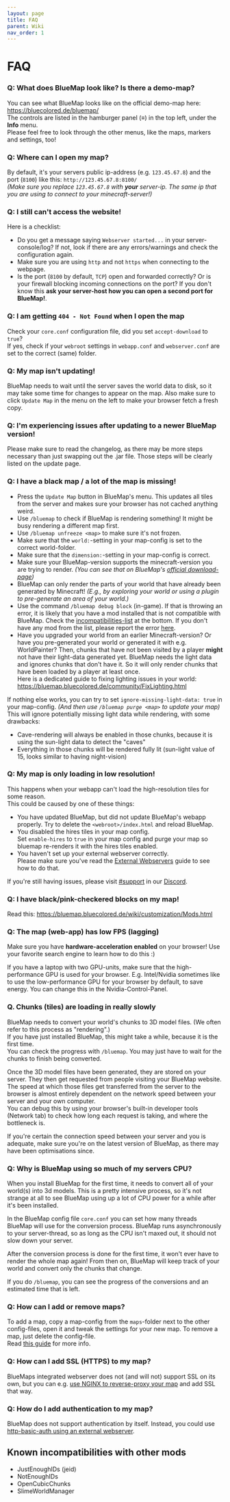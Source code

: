 ```yaml
---
layout: page
title: FAQ
parent: Wiki
nav_order: 1
---
```


# FAQ

### Q: What does BlueMap look like? Is there a demo-map?
You can see what BlueMap looks like on the official demo-map here: <https://bluecolored.de/bluemap/>  
The controls are listed in the hamburger panel (≡) in the top left, under the **Info** menu.  
Please feel free to look through the other menus, like the maps, markers and settings, too!

### Q: Where can I open my map?
By default, it's your servers public ip-address (e.g. `123.45.67.8`) and the port (`8100`) like this: `http://123.45.67.8:8100/`  
*(Make sure you replace `123.45.67.8` with **your** server-ip. The same ip that you are using to connect to your minecraft-server!)*

### Q: I still can't access the website!
Here is a checklist:
- Do you get a message saying `Webserver started...` in your server-console/log? If not, look if there are any
  errors/warnings and check the configuration again.
- Make sure you are using `http` and not `https` when connecting to the webpage.
- Is the port (`8100` by default, `TCP`) open and forwarded correctly? Or is your firewall blocking incoming connections
  on the port? If you don't know this **ask your server-host how you can open a second port for BlueMap!**.

### Q: I am getting `404 - Not Found` when I open the map
Check your `core.conf` configuration file, did you set `accept-download` to `true`?  
If yes, check if your `webroot` settings in `webapp.conf` and `webserver.conf` are set to the correct (same) folder.

### Q: My map isn't updating!
BlueMap needs to wait until the server saves the world data to disk, so it may take some time for changes to appear
on the map. Also make sure to click `Update Map` in the menu on the left to make your browser fetch a fresh copy.

### Q: I'm experiencing issues after updating to a newer BlueMap version!
Please make sure to read the changelog, as there may be more steps necessary than just swapping out the .jar file.
Those steps will be clearly listed on the update page.

### Q: I have a black map / a lot of the map is missing!
- Press the `Update Map` button in BlueMap's menu. This updates all tiles from the server and makes sure your 
  browser has not cached anything weird.
- Use `/bluemap` to check if BlueMap is rendering something! It might be busy rendering a different map first.
- Use `/bluemap unfreeze <map>` to make sure it's not frozen.
- Make sure that the `world:`-setting in your map-config is set to the correct world-folder.
- Make sure that the `dimension:`-setting in your map-config is correct.
- Make sure your BlueMap-version supports the minecraft-version you are trying to render. *(You can see that on
  BlueMap's [official download-page](https://github.com/BlueMap-Minecraft/BlueMap/releases/latest))*
- BlueMap can only render the parts of your world that have already been generated by Minecraft! *(E.g., by exploring
  your world or using a plugin to pre-generate an area of your world.)*
- Use the command `/bluemap debug block` (in-game). If that is throwing an error, it is likely that you have a mod
  installed that is not compatible with BlueMap.
  Check the [incompatibilities-list](#known-incompatibilities-with-other-mods) at the bottom.
  If you don't have any mod from the list, please report the error
  [here](https://github.com/BlueMap-Minecraft/BlueMap/issues).
- Have you upgraded your world from an earlier Minecraft-version? Or have you pre-generated your world or generated it with e.g. WorldPainter?
  Then, chunks that have not been visited by a player **might** not have their light-data generated yet.
  BlueMap needs the light data and ignores chunks that don't have it.
  So it will only render chunks that have been loaded by a player at least once.  
  Here is a dedicated guide to fixing lighting issues in your world:
  <https://bluemap.bluecolored.de/community/FixLighting.html>

If nothing else works, you can try to set `ignore-missing-light-data: true` in your
map-config. *(And then use `/bluemap purge <map>` to update your map)*  
This will ignore potentially missing light data while rendering, with some drawbacks:
- Cave-rendering will always be enabled in those chunks, because it is using the sun-light data to detect the "caves"
- Everything in those chunks will be rendered fully lit (sun-light value of 15, looks similar to having night-vision)

### Q: My map is only loading in low resolution!
This happens when your webapp can't load the high-resolution tiles for some reason.  
This could be caused by one of these things:  
- You have updated BlueMap, but did not update BlueMap's webapp properly.
  Try to delete the `<webroot>/index.html` and reload BlueMap.
- You disabled the hires tiles in your map config.  
  Set `enable-hires` to `true` in your map config and purge your map so bluemap re-renders it with the hires tiles enabled.
- You haven't set up your external webserver correctly.  
  Please make sure you've read the [External Webservers]({{site.baseurl}}/wiki/webserver/) guide to see how to do that.

If you're still having issues, please visit [#support](https://discord.com/channels/665868367416131594/751804128749027421) in our [Discord](https://bluecolo.red/map-discord).  

### Q: I have black/pink-checkered blocks on my map!
Read this: <https://bluemap.bluecolored.de/wiki/customization/Mods.html>

### Q: The map (web-app) has low FPS (lagging)
Make sure you have **hardware-acceleration enabled** on your browser!
Use your favorite search engine to learn how to do this :)

If you have a laptop with two GPU-units, make sure that the high-performance GPU is used for your browser.
E.g. Intel/Nvidia sometimes like to use the low-performance GPU for your browser by default, to save energy.
You can change this in the Nvidia-Control-Panel.

### Q. Chunks (tiles) are loading in really slowly
BlueMap needs to convert your world's chunks to 3D model files. (We often refer to this process as "rendering".)  
If you have just installed BlueMap, this might take a while, because it is the first time.  
You can check the progress with `/bluemap`. You may just have to wait for the chunks to finish being converted.

Once the 3D model files have been generated, they are stored on your server.
They then get requested from people visiting your BlueMap website.  
The speed at which those files get transferred from the server to the browser is
almost entirely dependent on the network speed between your server and your own computer.  
You can debug this by using your browser's built-in developer tools (Network tab)
to check how long each request is taking, and where the bottleneck is.

If you're certain the connection speed between your server and you is adequate,
make sure you're on the latest version of BlueMap, as there may have been optimisations since.

### Q: Why is BlueMap using so much of my servers CPU?
When you install BlueMap for the first time, it needs to convert all of your world(s) into 3d models.
This is a pretty intensive process, so it's not strange at all to see BlueMap using up a lot of CPU power for a while after it's been installed.

In the BlueMap config file `core.conf` you can set how many threads BlueMap will use for the conversion process.
BlueMap runs asynchronously to your server-thread, so as long as the CPU isn't maxed out, it should not slow down your server.

After the conversion process is done for the first time, it won't ever have to render the whole map again!
From then on, BlueMap will keep track of your world and convert only the chunks that change.

If you do `/bluemap`, you can see the progress of the conversions and an estimated time that is left.

### Q: How can I add or remove maps?
To add a map, copy a map-config from the `maps`-folder next to the other config-files, open it and tweak the settings
for your new map. To remove a map, just delete the config-file.  
Read [this guide](https://bluemap.bluecolored.de/wiki/getting-started/Configuration.html#configuring-your-maps-adding--removing-maps) for more info.

### Q: How can I add SSL (HTTPS) to my map?
BlueMaps integrated webserver does not (and will not) support SSL on its own,
but you can e.g. [use NGINX to reverse-proxy your map]({{site.baseurl}}/wiki/webserver/NginxProxy.html)
and add SSL that way.

### Q: How do I add authentication to my map?
BlueMap does not support authentication by itself. Instead, you could use [http-basic-auth using an external webserver](https://docs.nginx.com/nginx/admin-guide/security-controls/configuring-http-basic-authentication/).

## Known incompatibilities with other mods
- JustEnoughIDs (jeid)
- NotEnoughIDs
- OpenCubicChunks
- SlimeWorldManager
